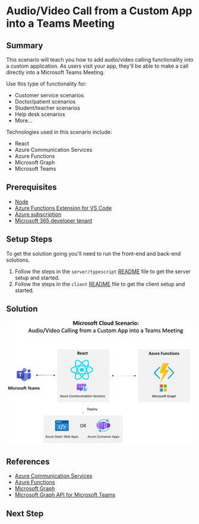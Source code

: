 # Audio/Video Call from a Custom App into a Teams Meeting 

## Summary 

This scenario will teach you how to add audio/video calling functionality into a custom application. As users visit your app, they'll be able to make a call directly into a Microsoft Teams Meeting.

Use this type of functionality for:
- Customer service scenarios
- Doctor/patient scenarios
- Student/teacher scenarios
- Help desk scenarios
- More...

Technologies used in this scenario include:
- React
- Azure Communication Services
- Azure Functions
- Microsoft Graph
- Microsoft Teams

## Prerequisites

- [Node](https://nodejs.org)
- [Azure Functions Extension for VS Code](https://marketplace.visualstudio.com/items?itemName=ms-azuretools.vscode-azurefunctions)
- [Azure subscription](https://azure.microsoft.com/free/search)
- [Microsoft 365 developer tenant](https://developer.microsoft.com/microsoft-365/dev-program)

## Setup Steps

To get the solution going you'll need to run the front-end and back-end solutions. 

1. Follow the steps in the `server/typescript` [README](./server/typescript/README.md) file to get the server setup and started.
1. Follow the steps in the `client` [README](./client/react/README.md) file to get the client setup and started.

## Solution

![ACS Audio/Video Solution](./architecture.png "Scenario Architecture")

## References

- [Azure Communication Services](https://learn.microsoft.com/azure/communication-services)
- [Azure Functions](https://learn.microsoft.com/azure/azure-functions/functions-overview)
- [Microsoft Graph](https://learn.microsoft.com/graph/overview)
- [Microsoft Graph API for Microsoft Teams](https://learn.microsoft.com/graph/api/resources/teams-api-overview?view=graph-rest-1.0)

## Next Step


